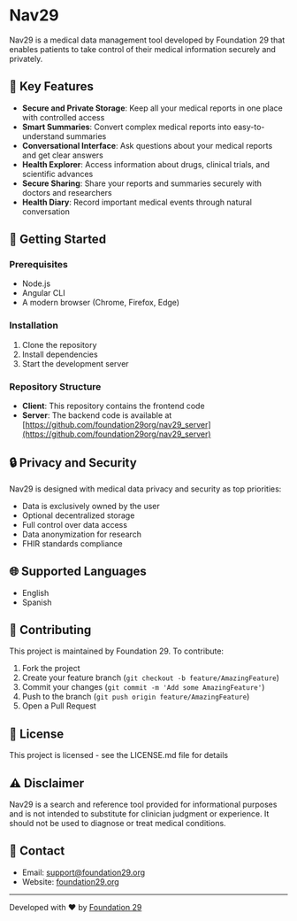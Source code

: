 # Nav29

Nav29 is a medical data management tool developed by Foundation 29 that enables patients to take control of their medical information securely and privately.

## 🌟 Key Features

- **Secure and Private Storage**: Keep all your medical reports in one place with controlled access
- **Smart Summaries**: Convert complex medical reports into easy-to-understand summaries
- **Conversational Interface**: Ask questions about your medical reports and get clear answers
- **Health Explorer**: Access information about drugs, clinical trials, and scientific advances
- **Secure Sharing**: Share your reports and summaries securely with doctors and researchers
- **Health Diary**: Record important medical events through natural conversation

## 🚀 Getting Started

### Prerequisites

- Node.js
- Angular CLI
- A modern browser (Chrome, Firefox, Edge)

### Installation

1. Clone the repository 
2. Install dependencies
3. Start the development server

### Repository Structure

- **Client**: This repository contains the frontend code
- **Server**: The backend code is available at [https://github.com/foundation29org/nav29_server](https://github.com/foundation29org/nav29_server)

## 🔒 Privacy and Security

Nav29 is designed with medical data privacy and security as top priorities:

- Data is exclusively owned by the user
- Optional decentralized storage
- Full control over data access
- Data anonymization for research
- FHIR standards compliance

## 🌐 Supported Languages

- English
- Spanish

## 🤝 Contributing

This project is maintained by Foundation 29. To contribute:

1. Fork the project
2. Create your feature branch (`git checkout -b feature/AmazingFeature`)
3. Commit your changes (`git commit -m 'Add some AmazingFeature'`)
4. Push to the branch (`git push origin feature/AmazingFeature`)
5. Open a Pull Request

## 📝 License

This project is licensed - see the LICENSE.md file for details

## ⚠️ Disclaimer

Nav29 is a search and reference tool provided for informational purposes and is not intended to substitute for clinician judgment or experience. It should not be used to diagnose or treat medical conditions.

## 📧 Contact

- Email: support@foundation29.org
- Website: [foundation29.org](https://foundation29.org)

---

Developed with ❤️ by [Foundation 29](https://foundation29.org)